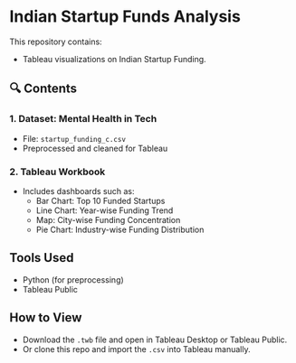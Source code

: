 # Indian Startup Funds Analysis 

This repository contains:
- Tableau visualizations on Indian Startup Funding.

## 🔍 Contents

### 1. Dataset: Mental Health in Tech
- File: `startup_funding_c.csv`
- Preprocessed and cleaned for Tableau

### 2. Tableau Workbook
- Includes dashboards such as:
  - Bar Chart: Top 10 Funded Startups
  - Line Chart: Year-wise Funding Trend
  - Map: City-wise Funding Concentration
  - Pie Chart: Industry-wise Funding Distribution

##  Tools Used
- Python (for preprocessing)
- Tableau Public

##  How to View
- Download the `.twb` file and open in Tableau Desktop or Tableau Public.
- Or clone this repo and import the `.csv` into Tableau manually.

